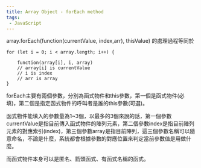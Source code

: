 ```yaml
---
title: Array Object - forEach method
tags:
 - JavaScript
---
```



array.forEach(function(currentValue, index,arr), thisValue) 的處理過程等同於

```
for (let i = 0; i < array.length; i++) {

	function(array[i], i, array)
	// array[i] is currentValue
	// i is index
	// arr is array
}
```


forEach主要有兩個參數，分別為函式物件和this參數，第一個是函式物件(必填)，第二個是指定函式物件的呼叫者是誰的this參數(可選)。

函式物件能填入的參數量為1~3個，以最多的3個來說的話，第一個參數currentValue是指目前傳入函式物件的陣列元素，第二個參數index是指目前陣列元素的對應索引(index)，第三個參數array是指目前陣列，這三個參數名稱可以隨意命名，不論是什麼，系統都會根據參數的對應位置來判定當前參數值是用做什麼。

而函式物件本身可以是匿名、箭頭函式、有函式名稱的函式。
